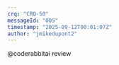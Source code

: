 ```yaml
---
crq: "CRQ-50"
messageId: "005"
timestamp: "2025-09-12T00:01:07Z"
author: "jmikedupont2"
---
```


@coderabbitai review
